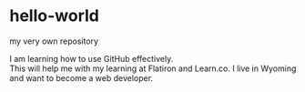 # hello-world
my very own repository

I am learning how to use GitHub effectively.  
This will help me with my learning at Flatiron and Learn.co.
I live in Wyoming and want to become a web developer.

